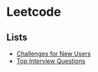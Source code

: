 # Leetcode

## Lists

- [Challenges for New Users](https://leetcode.com/problem-list/challenges-for-new-users/)
- [Top Interview Questions](https://leetcode.com/problem-list/top-interview-questions/)
